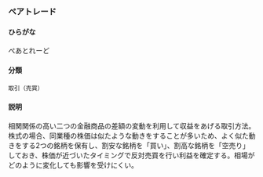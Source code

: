 <div style="display:none;">

## [あ行](securities-terms?id=あ行)
## [か行](securities-terms?id=か行)
## [さ行](securities-terms?id=さ行)
## [た行](securities-terms?id=た行)
## [な行](securities-terms?id=な行)
## [は行](securities-terms?id=は行)

</div>

### ペアトレード

#### ひらがな

ぺあとれーど

#### 分類

`取引（売買）`

#### 説明

相関関係の高い二つの金融商品の差額の変動を利用して収益をあげる取引方法。株式の場合、同業種の株価は似たような動きをすることが多いため、よく似た動きをする2つの銘柄を保有し、割安な銘柄を「買い」、割高な銘柄を「空売り」しておき、株価が近づいたタイミングで反対売買を行い利益を確定する。相場がどのように変化しても影響を受けにくい。

<div style="display:none;">

## [ま行](securities-terms?id=ま行)
## [や行](securities-terms?id=や行)
## [ら行](securities-terms?id=ら行)
## [わ行](securities-terms?id=わ行)
## [英数字・記号](securities-terms?id=英数字・記号)

</div>

